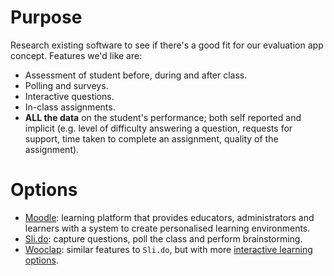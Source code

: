 # Purpose
Research existing software to see if there's a good fit for our evaluation app concept.  Features we'd like are:

* Assessment of student before, during and after class.
* Polling and surveys.
* Interactive questions.
* In-class assignments.
* **ALL the data** on the student's performance; both self reported and implicit (e.g. level of difficulty answering a question, requests for support, time taken to complete an assignment, quality of the assignment).

# Options
* [Moodle](https://moodle.org/): learning platform that provides educators, administrators and learners with a system to create personalised learning environments.
* [Sli.do](https://www.sli.do/): capture questions, poll the class and perform brainstorming.
* [Wooclap](https://www.wooclap.com/): similar features to `Sli.do`, but with more [interactive learning options](https://www.wooclap.com/en/features/votes/).